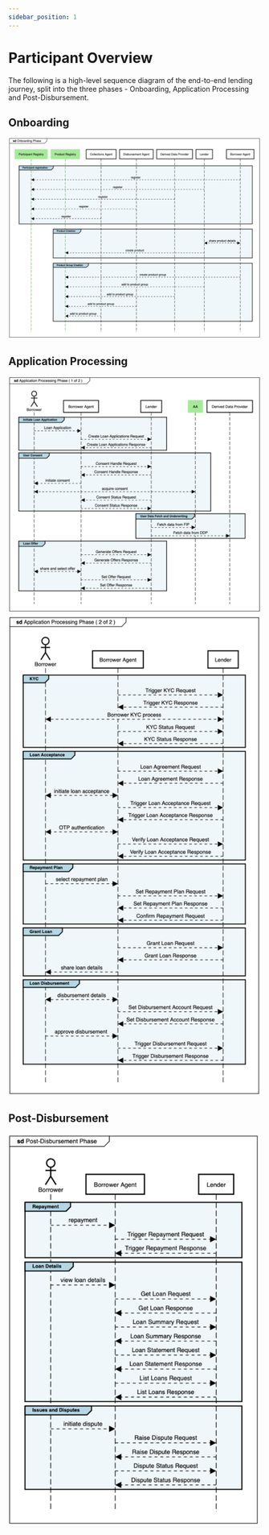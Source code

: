 ```yaml
---
sidebar_position: 1
---
```


# Participant Overview

The following is a high-level sequence diagram of the end-to-end lending journey, split into the three phases - Onboarding, Application Processing and Post-Disbursement.

## Onboarding

![Onboarding sequence diagram](./_images/sq_onboarding.png)

## Application Processing

![Application processing sequence diagram (1 of 2)](./_images/sq_application_process_1.png)
![Application processing sequence diagram (2 of 2)](./_images/sq_application_process_2.png)

## Post-Disbursement

![Post disbursement sequence diagram](./_images/sq_post_disbursement.png)

